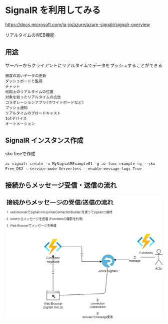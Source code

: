 # SignalR を利用してみる

https://docs.microsoft.com/ja-jp/azure/azure-signalr/signalr-overview

リアルタイムのWEB機能

## 用途
サーバーからクライアントにリアルタイムでデータをプッシュすることができる
```
頻度の高いデータの更新
ダッシュボードと監視
チャット
地図上のリアルタイムの位置
対象を絞ったリアルタイムの広告
コラボレーションアプリ(ホワイトボードなど)
プッシュ通知
リアルタイムのブロードキャスト
Iotデバイス
オートメーション
```

## SignalR インスタンス作成
sku freeで作成
```
az signalr create -n MySignalRExample01 -g az-func-example-rg --sku Free_DS2 --service-mode Serverless --enable-message-logs True
```

## 接続からメッセージ受信・送信の流れ

![SignalRxFunctions](./SignalR-Functions.png) 